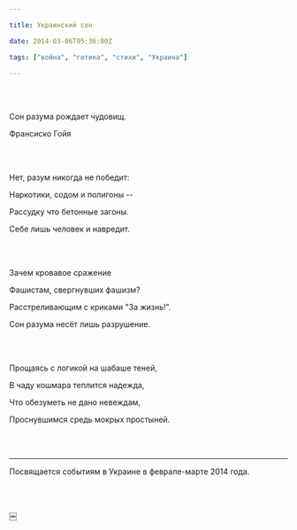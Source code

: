 ```yaml
---

title: Украинский сон

date: 2014-03-06T05:36:00Z

tags: ["война", "готика", "стихи", "Украина"]

---
```


<br/><br/>

Сон разума рождает чудовищ.

Франсиско Гойя

<br/><br/>

Нет, разум никогда не победит:

Наркотики, содом и полигоны --

Рассудку что бетонные загоны.

Себе лишь человек и навредит.

<br/><br/>

Зачем кровавое сражение

Фашистам, свергнувших фашизм?

Расстреливающим с криками "За жизнь!".

Сон разума несёт лишь разрушение.

<br/><br/>

Прощаясь с логикой на шабаше теней,

В чаду кошмара теплится надежда,

Что обезуметь не дано невеждам,

Проснувшимся средь мокрых простыней.

<br/><br/>

-----

Посвящается событиям в Украине в феврале-марте 2014 года.

<br/><br/>

￼

<br/><br/>




